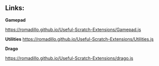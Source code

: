 ## Links:

**Gamepad**

https://romadillo.github.io/Useful-Scratch-Extensions/Gamepad.js

**Utilities**
https://romadillo.github.io/Useful-Scratch-Extensions/Utilities.js

**Drago**

https://romadillo.github.io/Useful-Scratch-Extensions/drago.js
